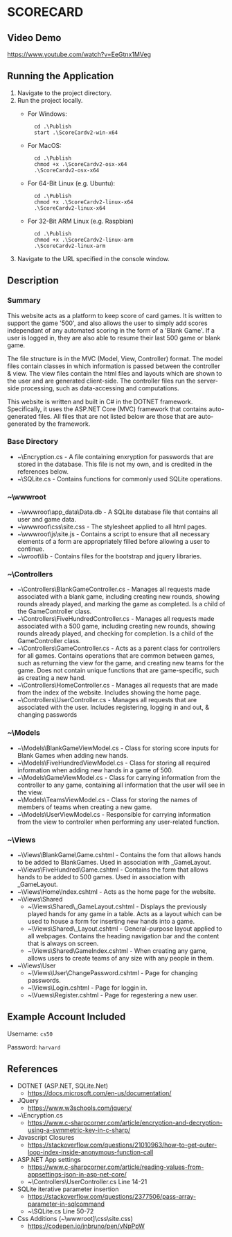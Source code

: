 ﻿# SCORECARD

## Video Demo

https://www.youtube.com/watch?v=EeGtnx1MVeg

## Running the Application

1. Navigate to the project directory.
2. Run the project locally.
	- For Windows:

			cd .\Publish
			start .\ScoreCardv2-win-x64

	- For MacOS:

			cd .\Publish
			chmod +x .\ScoreCardv2-osx-x64
			.\ScoreCardv2-osx-x64

	- For 64-Bit Linux (e.g. Ubuntu):

			cd .\Publish
			chmod +x .\ScoreCardv2-linux-x64
			.\ScoreCardv2-linux-x64

	- For 32-Bit ARM Linux (e.g. Raspbian)

			cd .\Publish
			chmod +x .\ScoreCardv2-linux-arm
			.\ScoreCardv2-linux-arm

3. Navigate to the URL specified in the console window.

## Description

### Summary

This website acts as a platform to keep score of card games. It is written to support the game '500', and also allows the user to simply add scores independant of any automated
scoring in the form of a 'Blank Game'. If a user is logged in, they are also able to resume their last 500 game or blank game.

The file structure is in the MVC (Model, View, Controller) format. The model files contain classes in which information is passed between the controller & view. The view files
contain the html files and layouts which are shown to the user and are generated client-side. The controller files run the server-side processing, such as data-accessing and
computations.

This website is written and built in C# in the DOTNET framework. Specifically, it uses the ASP.NET Core (MVC) framework that contains auto-generated files. All files that are not listed
below are those that are auto-generated by the framework.

### Base Directory

- ~\Encryption.cs - A file containing enxryption for passwords that are stored in the database. This file is not my own, and is credited in the references below.
- ~\SQLite.cs - Contains functions for commonly used SQLite operations.

### ~\wwwroot

- ~\wwwroot\app_data\Data.db - A SQLite database file that contains all user and game data.
- ~\wwwroot\css\site.css - The stylesheet applied to all html pages.
- ~\wwwroot\js\site.js - Contains a script to ensure that all necessary elements of a form are appropriately filled before allowing a user to continue.
- ~\wroot\lib - Contains files for the bootstrap and jquery libraries.

### ~\Controllers

- ~\Controllers\BlankGameController.cs - Manages all requests made associated with a blank game, including creating new rounds, showing rounds already played, and marking the game as 
completed. Is a child of the GameController class.
- ~\Controllers\FiveHundredController.cs - Manages all requests made associated with a 500 game, including creating new rounds, showing rounds already played, and checking for completion. Is a child of the GameController class.
- ~\Controllers\GameController.cs - Acts as a parent class for controllers for all games. Contains operations that are common between games, such as returning the view for the game, and creating new teams for the game. Does not contain unique functions that are game-specific, such as creating a new hand.
- ~\Controllers\HomeController.cs - Manages all requests that are made from the index of the website. Includes showing the home page.
- ~\Controllers\UserController.cs - Manages all requests that are associated with the user. Includes registering, logging in and out, & changing passwords

### ~\Models

- ~\Models\BlankGameViewModel.cs - Class for storing score inputs for Blank Games when adding new hands.
- ~\Models\FiveHundredViewModel.cs - Class for storing all required information when adding new hands in a game of 500.
- ~\Models\GameViewModel.cs - Class for carrying information from the controller to any game, containing all information that the user will see in the view.
- ~\Models\TeamsViewModel.cs - Class for storing the names of members of teams when creating a new game.
- ~\Models\UserViewModel.cs - Responsible for carrying information from the view to controller when performing any user-related function.

### ~\Views

- ~\Views\BlankGame\Game.cshtml - Contains the forn that allows hands to be added to BlankGames. Used in association with _GameLayout.
- ~\Views\FiveHundred\Game.cshtml - Contains the form that allows hands to be added to 500 games. Used in association with _GameLayout.
- ~\Views\Home\Index.cshtml - Acts as the home page for the website.
- ~\Views\Shared
	- ~\Views\Shared\\_GameLayout.cshtml - Displays the previously played hands for any game in a table. Acts as a layout which can be used to house a form for inserting new hands
	into a game.
	- ~\Views\Shared\\_Layout.cshtml - General-purpose layout applied to all webpages. Contains the heading navigation bar and the content that is always on screen.
	- ~\Views\Shared\GameIndex.cshtml - When creating any game, allows users to create teams of any size with any people in them.
- ~\Views\User
	- ~\Views\User\ChangePassword.cshtml - Page for changing passwords.
	- ~\Views\Login.cshtml - Page for loggin in.
	- ~\Vuews\Register.cshtml - Page for regestering a new user.

## Example Account Included

Username: `cs50`

Password: `harvard`

## References

- DOTNET (ASP.NET, SQLite.Net)
	- https://docs.microsoft.com/en-us/documentation/
- JQuery
	- https://www.w3schools.com/jquery/
- ~\Encryption.cs
	- https://www.c-sharpcorner.com/article/encryption-and-decryption-using-a-symmetric-key-in-c-sharp/
- Javascript Closures
	- https://stackoverflow.com/questions/21010963/how-to-get-outer-loop-index-inside-anonymous-function-call
- ASP.NET App settings
	- https://www.c-sharpcorner.com/article/reading-values-from-appsettings-json-in-asp-net-core/
	- ~\Controllers\UserController.cs Line 14-21
- SQLite iterative parameter insertion
	- https://stackoverflow.com/questions/2377506/pass-array-parameter-in-sqlcommand
	- ~\SQLite.cs Line 50-72
- Css Additions (~\wwwroot]\css\site.css)
	- https://codepen.io/jnbruno/pen/vNpPpW